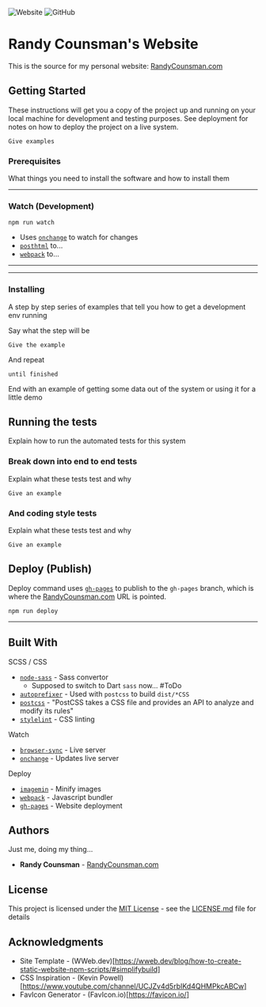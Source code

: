 ![Website](https://img.shields.io/website?url=https%3A%2F%2Fwww.randycounsman.com)
![GitHub](https://img.shields.io/github/license/boo13/website)

# Randy Counsman's Website

This is the source for my personal website: [RandyCounsman.com](https://www.randycounsman.com)


## Getting Started

These instructions will get you a copy of the project up and running on your local machine for development and testing purposes. See deployment for notes on how to deploy the project on a live system.


```shell
Give examples
```


### Prerequisites

What things you need to install the software and how to install them


***
### Watch (Development)

```shell
npm run watch 
```

- Uses [`onchange`](https://www.npmjs.com/package/onchange) to watch for changes
- [`posthtml`](https://www.npmjs.com/package/posthtml) to...
- [`webpack`](https://www.npmjs.com/package/webpack) to...
***

***


### Installing

A step by step series of examples that tell you how to get a development env running

Say what the step will be

```shell
Give the example
```

And repeat

```shell
until finished
```

End with an example of getting some data out of the system or using it for a little demo

## Running the tests

Explain how to run the automated tests for this system

### Break down into end to end tests

Explain what these tests test and why

```shell
Give an example
```

### And coding style tests

Explain what these tests test and why

```shell
Give an example
```

## Deploy (Publish)

Deploy command uses [`gh-pages`](https://www.npmjs.com/package/gh-pages) to publish to the `gh-pages` branch, which is where the [RandyCounsman.com](https://www.randycounsman.com) URL is pointed. 

```shell
npm run deploy
```

***


## Built With


SCSS / CSS

- [`node-sass`](https://www.npmjs.com/package/node-sass) - Sass convertor
  - Supposed to switch to Dart `sass` now... #ToDo
- [`autoprefixer`](https://www.npmjs.com/package/autoprefixer) - Used with `postcss` to build `dist/*CSS`
- [`postcss`](https://www.npmjs.com/package/postcss) - "PostCSS takes a CSS file and provides an API to analyze and modify its rules"
- [`stylelint`](https://www.npmjs.com/package/stylelint) - CSS linting

Watch

- [`browser-sync`](https://www.npmjs.com/package/browser-sync) - Live server
- [`onchange`](https://www.npmjs.com/package/onchange) - Updates live server

Deploy

- [`imagemin`](https://www.npmjs.com/package/imagemin) - Minify images
- [`webpack`](https://www.npmjs.com/package/webpack) - Javascript bundler
- [`gh-pages`](https://www.npmjs.com/package/gh-pages) - Website deployment


## Authors

Just me, doing my thing...

- **Randy Counsman** - [RandyCounsman.com](https://www.RandyCounsman.com)

## License

This project is licensed under the [MIT License](https://choosealicense.com/licenses/mit/) - see the [LICENSE.md](LICENSE.md) file for details


## Acknowledgments

- Site Template - (WWeb.dev)[https://wweb.dev/blog/how-to-create-static-website-npm-scripts/#simplifybuild]
- CSS Inspiration - (Kevin Powell)[https://www.youtube.com/channel/UCJZv4d5rbIKd4QHMPkcABCw]
- FavIcon Generator - (FavIcon.io)[https://favicon.io/]
